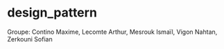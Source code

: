 # design_pattern
Groupe: Contino Maxime, Lecomte Arthur, Mesrouk Ismaïl, Vigon Nahtan, Zerkouni Sofian
